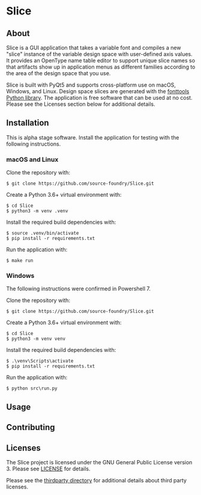 # Slice

## About

Slice is a GUI application that takes a variable font and compiles a new "slice" instance of the variable design space with user-defined axis values.  It provides an OpenType name table editor to support unique slice names so that artifacts show up in application menus as different families according to the area of the design space that you use.

Slice is built with PyQt5 and supports cross-platform use on macOS, Windows, and Linux. Design space slices are generated with the [fonttools Python library](https://github.com/fonttools/fonttools).  The application is free software that can be used at no cost. Please see the Licenses section below for additional details.

## Installation

This is alpha stage software. Install the application for testing with the following instructions.

### macOS and Linux

Clone the repository with:

```
$ git clone https://github.com/source-foundry/Slice.git
```

Create a Python 3.6+ virtual environment with:

```
$ cd Slice
$ python3 -m venv .venv
```

Install the required build dependencies with:

```
$ source .venv/bin/activate
$ pip install -r requirements.txt
```

Run the application with:

```
$ make run
```


### Windows

The following instructions were confirmed in Powershell 7.

Clone the repository with:

```
$ git clone https://github.com/source-foundry/Slice.git
```

Create a Python 3.6+ virtual environment with:

```
$ cd Slice
$ python3 -m venv venv
```

Install the required build dependencies with:

```
$ .\venv\Scripts\activate
$ pip install -r requirements.txt
```

Run the application with:

```
$ python src\run.py
```



## Usage

## Contributing

## Licenses

The Slice project is licensed under the GNU General Public License version 3. Please see [LICENSE](LICENSE) for details.

Please see the [thirdparty directory](https://github.com/source-foundry/Slice/tree/main/thirdparty) for additional details about third party licenses.
